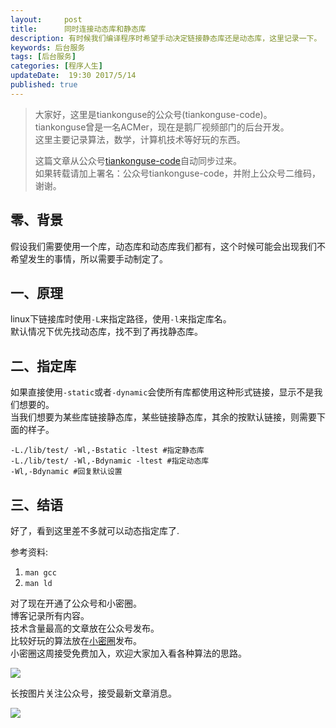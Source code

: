 ```yaml
---  
layout:     post  
title:      同时连接动态库和静态库
description: 有时候我们编译程序时希望手动决定链接静态库还是动态库，这里记录一下。  
keywords: 后台服务  
tags: [后台服务]  
categories: [程序人生]  
updateDate:  19:30 2017/5/14 
published: true  
---  
```

  
  
>   
> 大家好，这里是tiankonguse的公众号(tiankonguse-code)。    
> tiankonguse曾是一名ACMer，现在是鹅厂视频部门的后台开发。    
> 这里主要记录算法，数学，计算机技术等好玩的东西。   
>      
> 这篇文章从公众号[tiankonguse-code](http://mp.weixin.qq.com/s/kjuZuB6l80e49rP_cJEr_g)自动同步过来。    
> 如果转载请加上署名：公众号tiankonguse-code，并附上公众号二维码，谢谢。    
>    
  

## 零、背景

假设我们需要使用一个库，动态库和动态库我们都有，这个时候可能会出现我们不希望发生的事情，所以需要手动制定了。  


## 一、原理

linux下链接库时使用`-L`来指定路径，使用`-l`来指定库名。  
默认情况下优先找动态库，找不到了再找静态库。  



## 二、指定库

如果直接使用`-static`或者`-dynamic`会使所有库都使用这种形式链接，显示不是我们想要的。  
当我们想要为某些库链接静态库，某些链接静态库，其余的按默认链接，则需要下面的样子。  

```
-L./lib/test/ -Wl,-Bstatic -ltest #指定静态库
-L./lib/test/ -Wl,-Bdynamic -ltest #指定动态库
-Wl,-Bdynamic #回复默认设置
```

## 三、结语

好了，看到这里差不多就可以动态指定库了.  

参考资料: 

1. `man gcc`  
2. `man ld`  


对了现在开通了公众号和小密圈。  
博客记录所有内容。  
技术含量最高的文章放在公众号发布。  
比较好玩的算法放在[小密圈](https://wx.xiaomiquan.com/mweb/views/joingroup/join_group.html?group_id=281548515451&secret=r0krqw9fw0at24vxjxo1uo4k0h4lfe47&extra=d67ce0c25ec91252b3af846a10154c9e9d4cb50c763fee178acd68cd2c2e09ee)发布。  
小密圈这周接受免费加入，欢迎大家加入看各种算法的思路。  

![](https://res.tiankonguse.com/images/suanfa_xiaomiquan.jpg)  
  
  
长按图片关注公众号，接受最新文章消息。   
  
![](https://res.tiankonguse.com/images/weixin-50cm.jpg)  
  
  
  